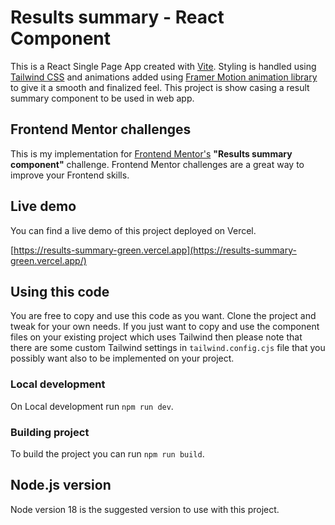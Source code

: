 # Results summary - React Component

This is a React Single Page App created with [Vite](https://vitejs.dev/). Styling is handled using [Tailwind CSS](https://tailwindcss.com/) and animations added using [Framer Motion animation library](https://www.framer.com/motion/) to give it a smooth and finalized feel. This project is show casing a result summary component to be used in web app.

## Frontend Mentor challenges

This is my implementation for [Frontend Mentor's](https://www.frontendmentor.io/) **"Results summary component"** challenge. Frontend Mentor challenges are a great way to improve your Frontend skills.

## Live demo

You can find a live demo of this project deployed on Vercel.

[https://results-summary-green.vercel.app](https://results-summary-green.vercel.app/)

## Using this code

You are free to copy and use this code as you want. Clone the project and tweak for your own needs. If you just want to copy and use the component files on your existing project which uses Tailwind then please note that there are some custom Tailwind settings in `tailwind.config.cjs` file that you possibly want also to be implemented on your project.

### Local development

On Local development run `npm run dev`.

### Building project

To build the project you can run `npm run build`.

## Node.js version

Node version 18 is the suggested version to use with this project.
